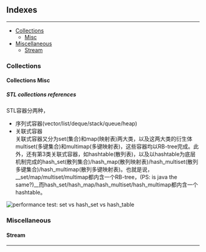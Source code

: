 ## Indexes
---


* [Collections](#collections)
    - [Misc](#collections-misc)
* [Miscellaneous](#miscellaneous)
    - [Stream](#stream)

### Collections



#### Collections Misc

##### STL collections references

STL容器分两种，
* 序列式容器(vector/list/deque/stack/queue/heap)
* 关联式容器  
关联式容器又分为set(集合)和map(映射表)两大类，以及这两大类的衍生体multiset(多键集合)和multimap(多键映射表)，这些容器均以RB-tree完成。此外，还有第3类关联式容器，如hashtable(散列表)，以及以hashtable为底层机制完成的hash_set(散列集合)/hash_map(散列映射表)/hash_multiset(散列多键集合)/hash_multimap(散列多键映射表)。也就是说，__set/map/multiset/multimap都内含一个RB-tree，(PS: is java the same?)__而hash_set/hash_map/hash_multiset/hash_multimap都内含一个hashtable。

![][collections_1]


### Miscellaneous

#### Stream

---
[collections_1]:/resources/img/java/collection_performance_test_1.png "performance test: set vs hash_set vs hash_table"